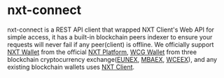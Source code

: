 # nxt-connect

nxt-connect is a REST API client that wrapped NXT Client's Web API for simple access, it has a built-in blockchain peers indexer to ensure your requests will never fail if any peer(client) is offline. We officially support [NXT Wallet](https://demo.nxtplatform.org/index.html) from the official [NXT Platform](https://nxtplatform.org/),  [WCG Wallet](https://wcgacc.com/) from three blockchain cryptocurrency exchange([EUNEX](https://eunex.co/), [MBAEX](https://mbaex.com/#/index), [WCEEX](https://www.wceex.com/)), and any existing blockchain wallets uses [NXT Client](https://nxtplatform.org/download/).

